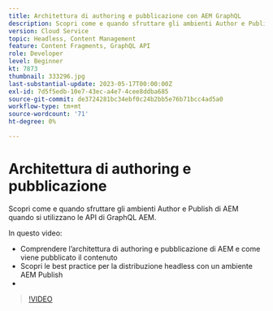 ```yaml
---
title: Architettura di authoring e pubblicazione con AEM GraphQL
description: Scopri come e quando sfruttare gli ambienti Author e Publish di AEM quando si utilizzano le API di GraphQL AEM.
version: Cloud Service
topic: Headless, Content Management
feature: Content Fragments, GraphQL API
role: Developer
level: Beginner
kt: 7873
thumbnail: 333296.jpg
last-substantial-update: 2023-05-17T00:00:00Z
exl-id: 7d5f5edb-10e7-43ec-a4e7-4cee8ddba685
source-git-commit: de3724281bc34ebf0c24b2bb5e76b71bcc4ad5a0
workflow-type: tm+mt
source-wordcount: '71'
ht-degree: 0%

---
```


# Architettura di authoring e pubblicazione

Scopri come e quando sfruttare gli ambienti Author e Publish di AEM quando si utilizzano le API di GraphQL AEM.

In questo video:

+ Comprendere l’architettura di authoring e pubblicazione di AEM e come viene pubblicato il contenuto
+ Scopri le best practice per la distribuzione headless con un ambiente AEM Publish
+ 
>[!VIDEO](https://video.tv.adobe.com/v/333296?quality=12&learn=on)
